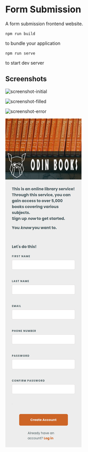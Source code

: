 # Form Submission

A form submission frontend website.

```
npm run build
```

to bundle your application

```
npm run serve
```

to start dev server

## Screenshots

![screenshot-initial](./screenshots/screenshot-initial.png)

![screenshot-filled](./screenshots/screenshot-valid.png)

![screenshot-error](./screenshots/screenshot-error.png)

![screenshot-mobile](./screenshots/screenshot-mobile.png)
